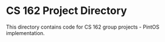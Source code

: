 CS 162 Project Directory
=======================

This directory contains code for CS 162 group projects - PintOS implementation.
